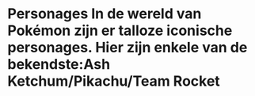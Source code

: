 # Personages In de wereld van Pokémon zijn er talloze iconische personages. Hier zijn enkele van de bekendste:Ash Ketchum/Pikachu/Team Rocket

